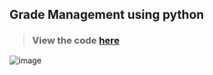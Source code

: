 ## Grade Management using python
> ### View the code [here](https://github.com/vinaysingh1912/NextGenInterns_PP_03/blob/main/task3.py)

![image](https://github.com/user-attachments/assets/c04e012c-1d51-49fd-8db9-26fcc7332bc0)
